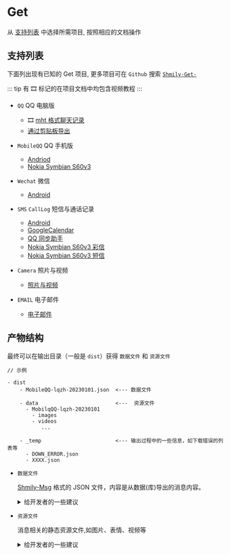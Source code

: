 # Get

从 [支持列表](./get.md#支持列表) 中选择所需项目, 按照相应的文档操作

## 支持列表

下面列出现有已知的 Get 项目, 更多项目可在 `Github` 搜索 [`Shmily-Get-`](https://github.com/search?q=Shmily-Get-&type=repositories)

::: tip
有 🎞️ 标记的在项目文档中均包含视频教程
:::

-   `QQ` QQ 电脑版

    -   🎞️ [mht 格式聊天记录](https://github.com/lqzhgood/Shmily-Get-QQ-PC_MHT)
    -   [通过剪贴板导出](https://github.com/lqzhgood/Shmily-Get-QQ-PC_Clipboard)

-   `MobileQQ` QQ 手机版

    -   [Andriod](https://github.com/lqzhgood/Shmily-Get-MobileQQ-Andriod)
    -   [Nokia Symbian S60v3](https://github.com/lqzhgood/Shmily-Get-MobileQQ-S60v3)

-   `Wechat` 微信

    -   [Android](https://github.com/lqzhgood/Shmily-Get-Wechat)

-   `SMS` `CallLog` 短信与通话记录
    -   [Android](https://github.com/lqzhgood/Shmily-Get-Call_SMS-Android)
    -   [GoogleCalendar](https://github.com/lqzhgood/Shmily-Get-Call_SMS-calendar_google_com)
    -   [QQ 同步助手](https://github.com/lqzhgood/Shmily-Get-Call_SMS-ic_qq_com)
    -   [Nokia Symbian S60v3 彩信](https://github.com/lqzhgood/Shmily-Get-Call_SMS-S60v3_MMS)
    -   [Nokia Symbian S60v3 短信](https://github.com/lqzhgood/Shmily-Get-Call_SMS-S60v3_SMS)
-   `Camera` 照片与视频
    -   [照片与视频](https://github.com/lqzhgood/Shmily-Get-Camera)
-   `EMAIL` 电子邮件
    -   [电子邮件](https://github.com/lqzhgood/Shmily-Get-Email)

## 产物结构

最终可以在输出目录（一般是 `dist`）获得 `数据文件` 和 `资源文件`

```
// 示例

- dist
    - MobileQQ-lqzh-20230101.json  <--- 数据文件

    - data                         <---  资源文件
      - MobilqQQ-lqzh-20230101
        - images
        - videos
           ...

    - _temp                        <--- 输出过程中的一些信息，如下载错误的列表等
      - DOWN_ERROR.json
      - XXXX.json
```

-   `数据文件`

    [Shmily-Msg](./msg/schema.md) 格式的 JSON 文件，内容是从数据(库)导出的消息内容。

    <details>
        <summary> 给开发者的一些建议</summary>

        -   尽量导出消息相关的所有数据而非所需数据, 这样会给其他人带来帮助, 也便于丰富更多信息
        -   尽量补充完整信息, 如 自定义表情, 补充 表情包名称 与 描述, 对于统计来说更准确全面

    </details>

-   `资源文件`

    消息相关的静态资源文件,如图片、表情、视频等

    <details>
        <summary> 给开发者的一些建议</summary>

        -   对于外链的资源，建议能爬下来的资源(如图片)都本地化, 过个几年这些 URL 都打不开了

    </details>
